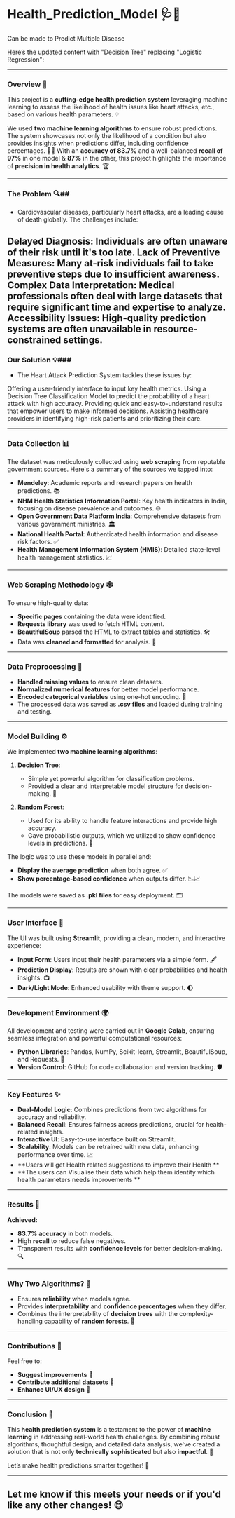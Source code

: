 # Health_Prediction_Model  🩺🤖
Can be made to  Predict Multiple Disease 

Here’s the updated content with "Decision Tree" replacing "Logistic Regression":

---

### **Overview 🌟**  

This project is a **cutting-edge health prediction system** leveraging machine learning to assess the likelihood of health issues like heart attacks, etc., based on various health parameters. 💡  

We used **two machine learning algorithms** to ensure robust predictions. The system showcases not only the likelihood of a condition but also provides insights when predictions differ, including confidence percentages. 🧠✨ With an **accuracy of 83.7%** and a well-balanced **recall of 97%** in one model & **87%** in the other, this project highlights the importance of **precision in health analytics**. 🏆  

---

### The Problem 🔍##
- Cardiovascular diseases, particularly heart attacks, are a leading cause of death globally. The challenges include:

Delayed Diagnosis: Individuals are often unaware of their risk until it's too late.
Lack of Preventive Measures: Many at-risk individuals fail to take preventive steps due to insufficient awareness.
Complex Data Interpretation: Medical professionals often deal with large datasets that require significant time and expertise to analyze.
Accessibility Issues: High-quality prediction systems are often unavailable in resource-constrained settings.
---
### Our Solution 💡###
- The Heart Attack Prediction System tackles these issues by:

Offering a user-friendly interface to input key health metrics.
Using a Decision Tree Classification Model to predict the probability of a heart attack with high accuracy.
Providing quick and easy-to-understand results that empower users to make informed decisions.
Assisting healthcare providers in identifying high-risk patients and prioritizing their care.

---
### **Data Collection 📊**  

The dataset was meticulously collected using **web scraping** from reputable government sources. Here's a summary of the sources we tapped into:  

- **Mendeley**: Academic reports and research papers on health predictions. 📚  
- **NHM Health Statistics Information Portal**: Key health indicators in India, focusing on disease prevalence and outcomes. 🌐  
- **Open Government Data Platform India**: Comprehensive datasets from various government ministries. 🏛️  
- **National Health Portal**: Authenticated health information and disease risk factors. ✅  
- **Health Management Information System (HMIS)**: Detailed state-level health management statistics. 📈  

---

### **Web Scraping Methodology 🕸️**  

To ensure high-quality data:  

- **Specific pages** containing the data were identified.  
- **Requests library** was used to fetch HTML content.  
- **BeautifulSoup** parsed the HTML to extract tables and statistics. 🛠️  
- Data was **cleaned and formatted** for analysis. 🧹  

---

### **Data Preprocessing 🧪**  

- **Handled missing values** to ensure clean datasets.  
- **Normalized numerical features** for better model performance.  
- **Encoded categorical variables** using one-hot encoding. 🔢  
- The processed data was saved as **.csv files** and loaded during training and testing.  

---

### **Model Building ⚙️**  

We implemented **two machine learning algorithms**:  

1. **Decision Tree**:  
   - Simple yet powerful algorithm for classification problems.  
   - Provided a clear and interpretable model structure for decision-making. 🌳  

2. **Random Forest**:  
   - Used for its ability to handle feature interactions and provide high accuracy.  
   - Gave probabilistic outputs, which we utilized to show confidence levels in predictions. 🌲  

The logic was to use these models in parallel and:  
- **Display the average prediction** when both agree. ✅  
- **Show percentage-based confidence** when outputs differ. 📉📈  

The models were saved as **.pkl files** for easy deployment. 🗂️  

---

### **User Interface 🚀**  

The UI was built using **Streamlit**, providing a clean, modern, and interactive experience:  

- **Input Form**: Users input their health parameters via a simple form. 🖋️  
- **Prediction Display**: Results are shown with clear probabilities and health insights. 📺  
- **Dark/Light Mode**: Enhanced usability with theme support. 🌓  

---

### **Development Environment 🌍**  

All development and testing were carried out in **Google Colab**, ensuring seamless integration and powerful computational resources:  

- **Python Libraries**: Pandas, NumPy, Scikit-learn, Streamlit, BeautifulSoup, and Requests. 🐍  
- **Version Control**: GitHub for code collaboration and version tracking. 🛡️  

---

### **Key Features ✨**  

- **Dual-Model Logic**: Combines predictions from two algorithms for accuracy and reliability.  
- **Balanced Recall**: Ensures fairness across predictions, crucial for health-related insights.  
- **Interactive UI**: Easy-to-use interface built on Streamlit.  
- **Scalability**: Models can be retrained with new data, enhancing performance over time. 📈
- **Users will get Health related suggestions to improve their Health **
- **The users can Visualise their data which help them identity which health parameters needs improvements **

---

### **Results 🎯**  

**Achieved:**  
- **83.7% accuracy** in both models.  
- High **recall** to reduce false negatives.  
- Transparent results with **confidence levels** for better decision-making. 🔍  

---

### **Why Two Algorithms? 🤔**  

- Ensures **reliability** when models agree.  
- Provides **interpretability** and **confidence percentages** when they differ.  
- Combines the interpretability of **decision trees** with the complexity-handling capability of **random forests**. 🏅  

---

### **Contributions 🤝**  

Feel free to:  
- **Suggest improvements** 🌱  
- **Contribute additional datasets** 📂  
- **Enhance UI/UX design** 🎨  

---

### **Conclusion 🏁**  

This **health prediction system** is a testament to the power of **machine learning** in addressing real-world health challenges. By combining robust algorithms, thoughtful design, and detailed data analysis, we've created a solution that is not only **technically sophisticated** but also **impactful**. 🌟  

Let’s make health predictions smarter together! 🚀  

---

Let me know if this meets your needs or if you'd like any other changes! 😊
---




